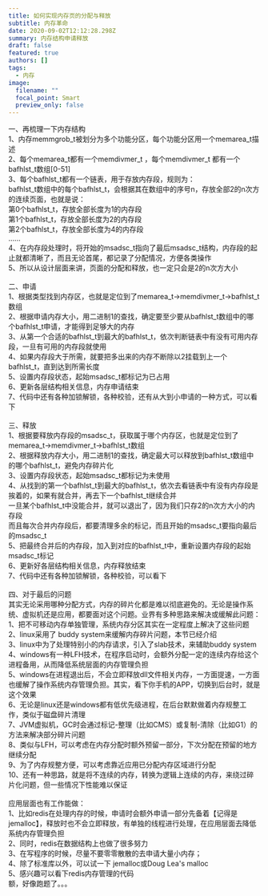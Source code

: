 ```yaml
---
title: 如何实现内存页的分配与释放
subtitle: 内存革命
date: 2020-09-02T12:12:28.298Z
summary: 内存结构申请释放
draft: false
featured: true
authors: []
tags:
  - 内存
image:
  filename: ""
  focal_point: Smart
  preview_only: false
---
```

一、再梳理一下内存结构\
1、内存memmgrob_t被划分为多个功能分区，每个功能分区用一个memarea_t描述\
2、每个memarea_t都有一个memdivmer_t ，每个memdivmer_t 都有一个bafhlst_t数组\[0-51]\
3、每个bafhlst_t都有一个链表，用于存放内存段，规则为：\
bafhlst_t数组中的每个bafhlst_t，会根据其在数组中的序号n，存放全部2的n次方的连续页面，也就是说：\
第0个bafhlst_t，存放全部长度为1的内存段\
第1个bafhlst_t，存放全部长度为2的内存段\
第2个bafhlst_t，存放全部长度为4的内存段\
......\
4、在内存段处理时，将开始的msadsc_t指向了最后msadsc_t结构，内存段的起止就都清晰了，而且无论首尾，都记录了分配情况，方便各类操作\
5、所以从设计层面来讲，页面的分配和释放，也一定只会是2的n次方大小\
\
二、申请\
1、根据类型找到内存区，也就是定位到了memarea_t->memdivmer_t->bafhlst_t数组\
2、根据申请内存大小，用二进制1的查找，确定要至少要从bafhlst_t数组中的哪个bafhlst_t申请，才能得到足够大的内存\
3、从第一个合适的bafhlst_t到最大的bafhlst_t，依次判断链表中有没有可用内存段，一旦有可用的内存段就使用\
4、如果内存段大于所需，就要把多出来的内存不断除以2挂载到上一个bafhlst_t，直到达到所需长度\
5、设置内存段状态，起始msadsc_t都标记为已占用\
6、更新各层结构相关信息，内存申请结束\
7、代码中还有各种加锁解锁，各种校验，还有从大到小申请的一种方式，可以看下\
\
三、释放\
1、根据要释放内存段的msadsc_t，获取属于哪个内存区，也就是定位到了memarea_t->memdivmer_t->bafhlst_t数组\
2、根据释放内存大小，用二进制1的查找，确定最大可以释放到bafhlst_t数组中的哪个bafhlst_t，避免内存碎片化\
3、设置内存段状态，起始msadsc_t都标记为未使用\
4、从找到的第一个bafhlst_t到最大的bafhlst_t，依次去看链表中有没有内存段是挨着的，如果有就合并，再去下一个bafhlst_t继续合并\
一旦某个bafhlst_t中没能合并，就可以退出了，因为我们只存2的n次方大小的内存段\
而且每次合并内存段后，都要清理多余的标记，而且开始的msadsc_t要指向最后的msadsc_t\
5、把最终合并后的内存段，加入到对应的bafhlst_t中，重新设置内存段的起始msadsc_t标记\
6、更新好各层结构相关信息，内存释放结束\
7、代码中还有各种加锁解锁，各种校验，可以看下\
\
四、对于最后的问题\
其实无论采用哪种分配方式，内存的碎片化都是难以彻底避免的。无论是操作系统、虚拟机还是应用，都要面对这个问题。业界有多种思路来解决或缓解此问题：\
1、把不可移动内存单独管理，系统内存分区其实在一定程度上解决了这些问题\
2、linux采用了 buddy system来缓解内存碎片问题，本节已经介绍\
3、linux中为了处理特别小的内存请求，引入了slab技术，来辅助buddy system\
4、windows有一种LFH技术，在程序启动时，会额外分配一定的连续内存给这个进程备用，从而降低系统层面的内存管理负担\
5、windows在进程退出后，不会立即释放dll文件相关内存，一方面提速，一方面也缓解了操作系统内存管理负担。其实，看下你手机的APP，切换到后台时，就是这个效果\
6、无论是linux还是windows都有低优先级进程，在后台默默做着内存规整工作，类似于磁盘碎片清理\
7、JVM虚拟机，GC时会通过标记-整理（比如CMS）或复制-清除（比如G1）的方法来解决部分碎片问题\
8、类似与LFH，可以考虑在内存分配时额外预留一部分，下次分配在预留的地方继续分配\
9、为了内存规整方便，可以考虑靠近应用已分配内存区域进行分配\
10、还有一种思路，就是将不连续的内存，转换为逻辑上连续的内存，来绕过碎片化问题，但一些情况下性能难以保证\
\
应用层面也有工作能做：\
1、比如redis在处理内存的时候，申请时会额外申请一部分先备着【记得是jemalloc】，释放时也不会立即释放，有单独的线程进行处理，在应用层面去降低系统内存管理负担\
2、同时，redis在数据结构上也做了很多努力\
3、在写程序的时候，尽量不要零零散散的去申请大量小内存；\
4、除了标准库以外，可以试一下 jemalloc或Doug Lea's malloc\
5、感兴趣可以看下redis内存管理的代码\
额，好像跑题了。。。
